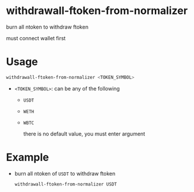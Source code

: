 # withdrawall-ftoken-from-normalizer

burn all ntoken to withdraw ftoken

must connect wallet first

# Usage

```sh
withdrawall-ftoken-from-normalizer <TOKEN_SYMBOL> 
```

- `<TOKEN_SYMBOL>`: can be any of the following
  
    - `USDT`
    
    - `WETH`
    
    - `WBTC`
    
       there is no default value, you must enter argument
    

# Example

- burn all ntoken of `USDT` to withdraw ftoken 

    ```sh
    withdrawall-ftoken-from-normalizer USDT 
    ```

